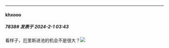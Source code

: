 
*****

####  khxooo  
##### 7838#       发表于 2024-2-1 03:43

看样子，厄里斯进池的机会不是很大？<img src="https://static.saraba1st.com/image/smiley/face2017/218.png" referrerpolicy="no-referrer">

